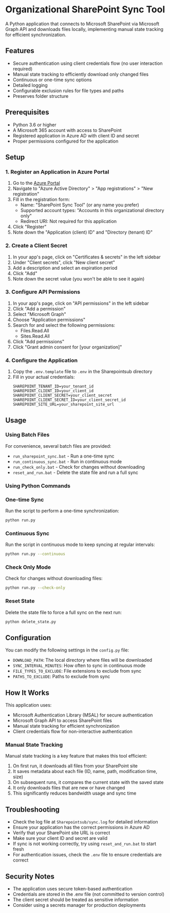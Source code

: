 # Organizational SharePoint Sync Tool

A Python application that connects to Microsoft SharePoint via Microsoft Graph API and downloads files locally, implementing manual state tracking for efficient synchronization.

## Features

- Secure authentication using client credentials flow (no user interaction required)
- Manual state tracking to efficiently download only changed files
- Continuous or one-time sync options
- Detailed logging
- Configurable exclusion rules for file types and paths
- Preserves folder structure

## Prerequisites

- Python 3.6 or higher
- A Microsoft 365 account with access to SharePoint
- Registered application in Azure AD with client ID and secret
- Proper permissions configured for the application

## Setup

### 1. Register an Application in Azure Portal

1. Go to the [Azure Portal](https://portal.azure.com)
2. Navigate to "Azure Active Directory" > "App registrations" > "New registration"
3. Fill in the registration form:
   - Name: "SharePoint Sync Tool" (or any name you prefer)
   - Supported account types: "Accounts in this organizational directory only"
   - Redirect URI: Not required for this application
4. Click "Register"
5. Note down the "Application (client) ID" and "Directory (tenant) ID"

### 2. Create a Client Secret

1. In your app's page, click on "Certificates & secrets" in the left sidebar
2. Under "Client secrets", click "New client secret"
3. Add a description and select an expiration period
4. Click "Add"
5. Note down the secret value (you won't be able to see it again)

### 3. Configure API Permissions

1. In your app's page, click on "API permissions" in the left sidebar
2. Click "Add a permission"
3. Select "Microsoft Graph"
4. Choose "Application permissions"
5. Search for and select the following permissions:
   - Files.Read.All
   - Sites.Read.All
6. Click "Add permissions"
7. Click "Grant admin consent for [your organization]"

### 4. Configure the Application

1. Copy the `.env.template` file to `.env` in the Sharepointsub directory
2. Fill in your actual credentials:
   ```
   SHAREPOINT_TENANT_ID=your_tenant_id
   SHAREPOINT_CLIENT_ID=your_client_id
   SHAREPOINT_CLIENT_SECRET=your_client_secret
   SHAREPOINT_CLIENT_SECRET_ID=your_client_secret_id
   SHAREPOINT_SITE_URL=your_sharepoint_site_url
   ```

## Usage

### Using Batch Files

For convenience, several batch files are provided:

- `run_sharepoint_sync.bat` - Run a one-time sync
- `run_continuous_sync.bat` - Run in continuous mode
- `run_check_only.bat` - Check for changes without downloading
- `reset_and_run.bat` - Delete the state file and run a full sync

### Using Python Commands

### One-time Sync

Run the script to perform a one-time synchronization:

```bash
python run.py
```

### Continuous Sync

Run the script in continuous mode to keep syncing at regular intervals:

```bash
python run.py --continuous
```

### Check Only Mode

Check for changes without downloading files:

```bash
python run.py --check-only
```

### Reset State

Delete the state file to force a full sync on the next run:

```bash
python delete_state.py
```

## Configuration

You can modify the following settings in the `config.py` file:

- `DOWNLOAD_PATH`: The local directory where files will be downloaded
- `SYNC_INTERVAL_MINUTES`: How often to sync in continuous mode
- `FILE_TYPES_TO_EXCLUDE`: File extensions to exclude from sync
- `PATHS_TO_EXCLUDE`: Paths to exclude from sync

## How It Works

This application uses:
- Microsoft Authentication Library (MSAL) for secure authentication
- Microsoft Graph API to access SharePoint files
- Manual state tracking for efficient synchronization
- Client credentials flow for non-interactive authentication

### Manual State Tracking

Manual state tracking is a key feature that makes this tool efficient:
1. On first run, it downloads all files from your SharePoint site
2. It saves metadata about each file (ID, name, path, modification time, size)
3. On subsequent runs, it compares the current state with the saved state
4. It only downloads files that are new or have changed
5. This significantly reduces bandwidth usage and sync time

## Troubleshooting

- Check the log file at `Sharepointsub/sync.log` for detailed information
- Ensure your application has the correct permissions in Azure AD
- Verify that your SharePoint site URL is correct
- Make sure your client ID and secret are valid
- If sync is not working correctly, try using `reset_and_run.bat` to start fresh
- For authentication issues, check the `.env` file to ensure credentials are correct

## Security Notes

- The application uses secure token-based authentication
- Credentials are stored in the .env file (not committed to version control)
- The client secret should be treated as sensitive information
- Consider using a secrets manager for production deployments
